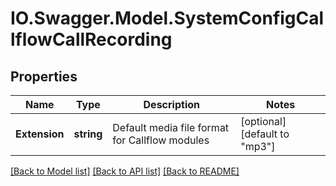# IO.Swagger.Model.SystemConfigCallflowCallRecording
## Properties

Name | Type | Description | Notes
------------ | ------------- | ------------- | -------------
**Extension** | **string** | Default media file format for Callflow modules | [optional] [default to "mp3"]

[[Back to Model list]](../README.md#documentation-for-models) [[Back to API list]](../README.md#documentation-for-api-endpoints) [[Back to README]](../README.md)

